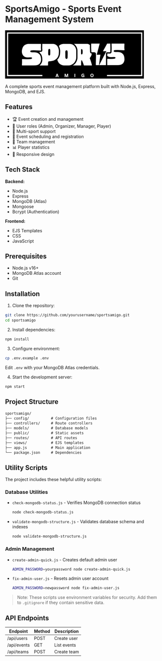 # SportsAmigo - Sports Event Management System

![SportsAmigo Logo](public/images/sports-amigo-logo.png)

A complete sports event management platform built with Node.js, Express, MongoDB, and EJS.

## Features

- 🏆 Event creation and management
- 👥 User roles (Admin, Organizer, Manager, Player)
- 🏀 Multi-sport support
- 📅 Event scheduling and registration
- 🏅 Team management
- 📊 Player statistics
- 📱 Responsive design

## Tech Stack

**Backend:**
- Node.js
- Express
- MongoDB (Atlas)
- Mongoose
- Bcrypt (Authentication)

**Frontend:**
- EJS Templates
- CSS
- JavaScript

## Prerequisites

- Node.js v16+
- MongoDB Atlas account
- Git

## Installation

1. Clone the repository:
```bash
git clone https://github.com/yourusername/sportsamigo.git
cd sportsamigo
```

2. Install dependencies:
```bash
npm install
```

3. Configure environment:
```bash
cp .env.example .env
```
Edit `.env` with your MongoDB Atlas credentials.

4. Start the development server:
```bash
npm start
```

## Project Structure

```
sportsamigo/
├── config/          # Configuration files
├── controllers/     # Route controllers
├── models/          # Database models
├── public/          # Static assets
├── routes/          # API routes
├── views/           # EJS templates
├── app.js           # Main application
└── package.json     # Dependencies
```
## Utility Scripts

The project includes these helpful utility scripts:

### Database Utilities
- `check-mongodb-status.js` - Verifies MongoDB connection status
  ```bash
  node check-mongodb-status.js
  ```

- `validate-mongodb-structure.js` - Validates database schema and indexes
  ```bash
  node validate-mongodb-structure.js
  ```

### Admin Management
- `create-admin-quick.js` - Creates default admin user
  ```bash
  ADMIN_PASSWORD=yourpassword node create-admin-quick.js
  ```

- `fix-admin-user.js` - Resets admin user account
  ```bash
  ADMIN_PASSWORD=newpassword node fix-admin-user.js
  ```

> Note: These scripts use environment variables for security. Add them to `.gitignore` if they contain sensitive data.

## API Endpoints

| Endpoint | Method | Description |
|----------|--------|-------------|
| /api/users | POST | Create user |
| /api/events | GET | List events |
| /api/teams | POST | Create team |

